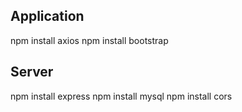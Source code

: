Application
----------------------------
npm install axios
npm install bootstrap

Server
----------------------------
npm install express
npm install mysql
npm install cors